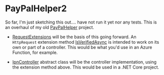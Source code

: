 # PayPalHelper2

So far, I'm just sketching this out.... have not run it yet nor any tests. This is an overhaul of my old [PayPalHelper](https://github.com/adamosoftware/PayPalHelper) project.

- [RequestExtensions](https://github.com/adamosoftware/PayPalHelper2/blob/master/PayPalHelper.Core/RequestExtensions.cs) will be the basis of this going forward. An `HttpRequest` extension method [IsVerifiedAsync](https://github.com/adamosoftware/PayPalHelper2/blob/master/PayPalHelper.Core/RequestExtensions.cs#L19) is intended to work on its own or part of a controller. This would be what you'd use in an Azure Function, for example.

- [IpnController](https://github.com/adamosoftware/PayPalHelper2/blob/master/PayPalHelper.Core/IpnController.cs) abstract class will be the controller implementation, using the extension method above. This would be used in a .NET Core project.
